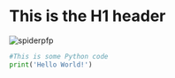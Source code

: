# This is the H1 header

![spiderpfp](https://github.com/Exp-Communicate-Using-Markdown-Cohort-1/series-communicate-using-markdown-kesku/assets/62210496/27c0b98e-b90f-4ed1-be84-1019cdd6f3ca)

```python
#This is some Python code
print('Hello World!')
```
